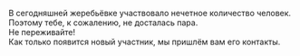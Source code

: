 В сегодняшней жеребьёвке участвовало нечетное количество человек.  
Поэтому тебе, к сожалению, не досталась пара.  
Не переживайте!  
Как только появится новый участник, мы пришлём вам его контакты.